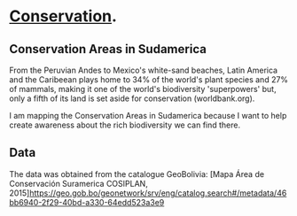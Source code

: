 # [Conservation](https://geo.gob.bo/geonetwork/srv/eng/catalog.search#/metadata/46bb6940-2f29-40bd-a330-64edd523a3e9).

## Conservation Areas in Sudamerica

From the Peruvian Andes to Mexico's white-sand beaches, Latin America and the Caribeean plays home to 34% of the world's plant species and 27% of mammals, making it one of the world's biodiversity 'superpowers' but, only a fifth of its land is set aside for conservation (worldbank.org).

I am mapping the Conservation Areas in Sudamerica because I want to help create awareness about the rich biodiversity we can find there. 

## Data

The data was obtained from the catalogue GeoBolivia: [Mapa Área de Conservación Suramerica COSIPLAN, 2015]https://geo.gob.bo/geonetwork/srv/eng/catalog.search#/metadata/46bb6940-2f29-40bd-a330-64edd523a3e9